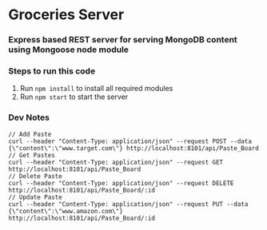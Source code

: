 # Groceries Server

### Express based REST server for serving MongoDB content using Mongoose node module

### Steps to run this code

1. Run `npm install` to install all required modules
2. Run `npm start` to start the server

### Dev Notes
```
// Add Paste
curl --header "Content-Type: application/json" --request POST --data {\"content\":\"www.target.com\"} http://localhost:8101/api/Paste_Board
// Get Pastes
curl --header "Content-Type: application/json" --request GET http://localhost:8101/api/Paste_Board
// Delete Paste
curl --header "Content-Type: application/json" --request DELETE http://localhost:8101/api/Paste_Board/:id
// Update Paste
curl --header "Content-Type: application/json" --request PUT --data {\"content\":\"www.amazon.com\"} http://localhost:8101/api/Paste_Board/:id
```
